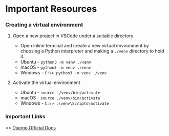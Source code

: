# Important Resources

### Creating a virtual environment

1. Open a new project in VSCode under a suitable directory
    - Open inline terminal and create a new virtual environment by choosing a Python interpreter and making a `./venv` directory to hold it.
    - Ubuntu - `python3 -m venv ./venv`
    - macOS - `python3 -m venv ./venv`
    - Windows - `C:\> python3 -m venv ./venv`

    
2. Activate the virtual environment 
    - Ubuntu - `source ./venv/bin/activate`
    - macOS - `source ./venv/bin/activate`
    - Windows - `C:\> .\venv\Scripts\activate`

### Important Links

<>
    [Django Official Docs](https://docs.djangoproject.com/en/4.0/)<br>
